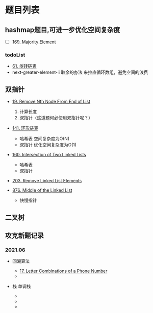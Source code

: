 # 题目列表
## hashmap题目,可进一步优化空间复杂度
+ [ ] [169. Majority Element](https://leetcode-cn.com/problems/majority-element/)
    
### todoList
+  [61. 旋转链表](https://leetcode-cn.com/problems/rotate-list/) 
+ next-greater-element-ii 取余的办法 来拉直循环数组，避免空间的浪费


## 双指针
+ [19. Remove Nth Node From End of List](https://leetcode-cn.com/problems/remove-nth-node-from-end-of-list/)
  1. 计算长度
  2. 双指针（这道题何必使用双指针呢？）

+ [141. 环形链表](https://leetcode-cn.com/problems/linked-list-cycle/)
    + 哈希表 空间复杂度为O(N)
    + 双指针 优化空间复杂度为O(1)
+ [160. Intersection of Two Linked Lists](https://leetcode-cn.com/problems/intersection-of-two-linked-lists/)
    + 哈希表
    + 双指针

+ [203. Remove Linked List Elements](https://leetcode-cn.com/problems/remove-linked-list-elements/) 
+ [876. Middle of the Linked List](https://leetcode-cn.com/problems/middle-of-the-linked-list/)
  + 快慢指针


## 二叉树

## 攻克新题记录
### 2021.06
+ 回溯算法
  + [17. Letter Combinations of a Phone Number](https://leetcode-cn.com/problems/letter-combinations-of-a-phone-number)
  + []()

+ 栈 单调栈
  + [](https://leetcode-cn.com/problems/daily-temperatures/)
  + []()
  + []()


